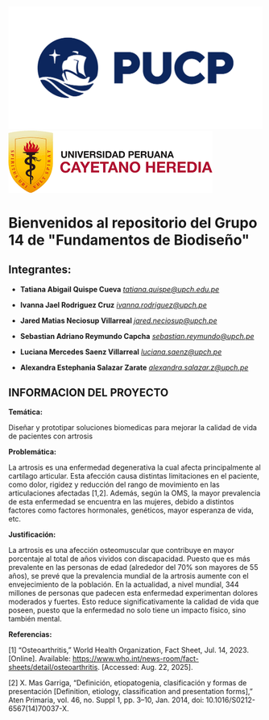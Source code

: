 ![LOGOPUCP](https://github.com/alexandrasalazarz-lgtm/FunBioG14./blob/603592bc9a98c18b43c3dc7c974a31ce29911e3f/IMAGENES/logopucp.png) ![LOGOUPCH](https://github.com/alexandrasalazarz-lgtm/FunBioG14./blob/41ca8e52887f31bea9a4f939a22e44fea9181f37/IMAGENES/logocayetano.png)

# Bienvenidos al repositorio del Grupo 14 de "Fundamentos de Biodiseño"

## Integrantes:

* **Tatiana Abigail Quispe Cueva** *tatiana.quispe@upch.edu.pe*


* **Ivanna Jael Rodriguez Cruz** *ivanna.rodriguez@upch.pe*


* **Jared Matias Neciosup Villarreal** *jared.neciosup@upch.pe*


* **Sebastian Adriano Reymundo Capcha** *sebastian.reymundo@upch.pe*


* **Luciana Mercedes Saenz Villarreal** *luciana.saenz@upch.pe*


* **Alexandra Estephania Salazar Zarate** *alexandra.salazar.z@upch.pe*

## INFORMACION DEL PROYECTO
**Temática:**

Diseñar y prototipar soluciones biomedicas para mejorar la calidad de vida de pacientes con artrosis

**Problemática:**

La artrosis es una enfermedad degenerativa la cual afecta principalmente al cartílago articular. Esta afección causa distintas limitaciones en el paciente, como dolor, rigidez y reducción del rango de movimiento en las articulaciones afectadas [1,2]. Además, según la OMS, la mayor prevalencia de esta enfermedad se encuentra en las mujeres, debido a distintos factores como factores hormonales, genéticos, mayor esperanza de vida, etc.

**Justificación:**

La artrosis es una afección osteomuscular que contribuye en mayor porcentaje al total de años vividos con discapacidad. Puesto que es más prevalente en las personas de edad (alrededor del 70% son mayores de 55 años), se prevé que la prevalencia mundial de la artrosis aumente con el envejecimiento de la población. En la actualidad, a nivel mundial, 344 millones de personas que padecen esta enfermedad experimentan dolores moderados y fuertes. Esto reduce significativamente la calidad de vida que poseen, puesto que la enfermedad no solo tiene un impacto físico, sino también mental. 

**Referencias:**

[1] “Osteoarthritis,” World Health Organization, Fact Sheet, Jul. 14, 2023. [Online]. Available: https://www.who.int/news-room/fact-sheets/detail/osteoarthritis. [Accessed: Aug. 22, 2025].

[2] X. Mas Garriga, “Definición, etiopatogenia, clasificación y formas de presentación [Definition, etiology, classification and presentation forms],” Aten Primaria, vol. 46, no. Suppl 1, pp. 3–10, Jan. 2014, doi: 10.1016/S0212-6567(14)70037-X.

